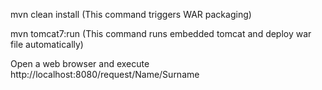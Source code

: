 mvn clean install (This command triggers WAR packaging)

mvn tomcat7:run (This command runs embedded tomcat and deploy war file automatically)  

Open a web browser and execute http://localhost:8080/request/Name/Surname
